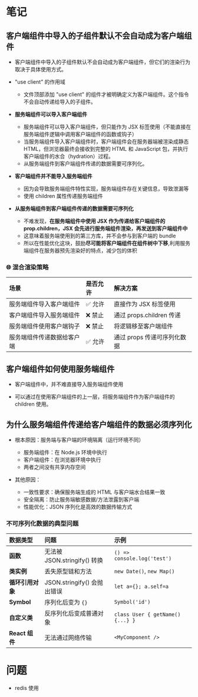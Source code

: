 # 笔记

## 客户端组件中导入的子组件默认不会自动成为客户端组件

- 客户端组件中导入的子组件默认不会自动成为客户端组件，但它们的渲染行为取决于具体使用方式。

- "use client" 的作用域

  - 文件顶部添加 "use client" 的组件才被明确定义为客户端组件。这个指令不会自动传递给导入的子组件。

- **服务端组件可以导入客户端组件**

  - 服务端组件可以导入客户端组件，但只能作为 JSX 标签使用（不能直接在服务端组件逻辑中调用客户端组件的函数或钩子）
  - 当服务端组件导入客户端组件时，客户端组件会在服务器端被渲染成静态 HTML，但浏览器最终会接收到完整的 HTML 和 JavaScript 包，并执行客户端组件的水合（hydration）过程。
  - 从服务端组件到客户端组件传递的数据需要可序列化。

- **客户端组件并不能导入服务端组件**

  - 因为会导致服务端组件特性实现，服务端组件存在关键信息，导致泄漏等
  - 使用 children 属性传递服务端组件

- **从服务端组件到客户端组件传递的数据需要可序列化**

  - 不难发现，**在服务端组件中使用 JSX 作为传递给客户端组件的 prop.children，JSX 会先进行服务端组件渲染，再发送到客户端组件中**
  - 这意味着服务端使用到的第三方库，并不会参与到客户端的 bundle
  - 所以在性能优化这块，鼓励**尽可能将客户端组件在组件树中下移**,利用服务端组件在服务器预先渲染好的特点，减少包的体积

### 🌐 混合渲染策略

| **场景**                   | **是否允许** | **解决方案**                |
| :------------------------- | :----------- | :-------------------------- |
| 服务端组件导入客户端组件   | ✅ 允许      | 直接作为 JSX 标签使用       |
| 客户端组件导入服务端组件   | ❌ 禁止      | 通过 props.children 传递    |
| 服务端组件使用客户端钩子   | ❌ 禁止      | 将逻辑移至客户端组件        |
| 服务端组件传递数据给客户端 | ✅ 允许      | 通过 props 传递可序列化数据 |

## 客户端组件如何使用服务端组件

- 客户端组件中，并不难直接导入服务端组件使用

- 可以通过在使用客户端组件的上一层，将服务端组件作为客户端组件的 children 使用。

## 为什么服务端组件传递给客户端组件的数据必须序列化

- 根本原因：服务端与客户端的环境隔离（运行环境不同）

  - 服务端组件：在 Node.js 环境中执行
  - 客户端组件：在浏览器环境中执行
  - 两者之间没有共享内存空间

- 其他原因：

  - 一致性要求：确保服务端生成的 HTML 与客户端水合结果一致
  - 安全隔离：防止服务端敏感数据/方法泄露到客户端
  - 性能优化：JSON 序列化是高效的数据传输方式

### 不可序列化数据的典型问题

| **数据类型**     | **问题**                     | **示例**                        |
| :--------------- | :--------------------------- | :------------------------------ |
| **函数**         | 无法被 JSON.stringify() 转换 | `() => console.log('test')`     |
| **类实例**       | 丢失原型链和方法             | `new Date()`, `new Map()`       |
| **循环引用对象** | JSON.stringify() 会抛出错误  | `let a={}; a.self=a`            |
| **Symbol**       | 序列化后变为 `{}`            | `Symbol('id')`                  |
| **自定义类**     | 反序列化后变成普通对象       | `class User { getName(){...} }` |
| **React 组件**   | 无法通过网络传输             | `<MyComponent />`               |

# 问题

- redis 使用
